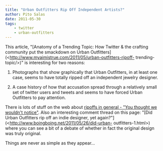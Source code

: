 ```yaml
---
title: "Urban Outfitters Rip Off Independent Artists?"
author: Pito Salas
date: 2011-05-30
tags:
    - twitter
    - urban-outfitters
---
```




This article, "[Anatomy of a Trending Topic: How Twitter & the crafting
community put the smackdown on Urban
Outfitters](<http://www.myaimistrue.com/2011/05/urban-outfitters-ripoff-
trending-topic/>)" is interesting for two reasons:

  1. Photographs that show graphically that Urban Outfitters, in at least one case, seems to have totally ripped off an independent jewelry designer.

  2. A case history of how that accusation spread through a relatively small set of twitter users and tweets and seems to have forced Urban Outfitters to pay attention.

There is lots of stuff on the web about [ripoffs in general - "You thought we
wouldn't notice"](<http://youthoughtwewouldntnotice.com/blog3/>). Also an
interesting comment thread on this page: "[Did Urban Outfitters rip off an
indie designer, yet again?"](<http://www.boingboing.net/2011/05/26/did-urban-
outfitters-1.html>) where you can see a bit of a debate of whether in fact the
original design was truly original.

Things are never as simple as they appear…



